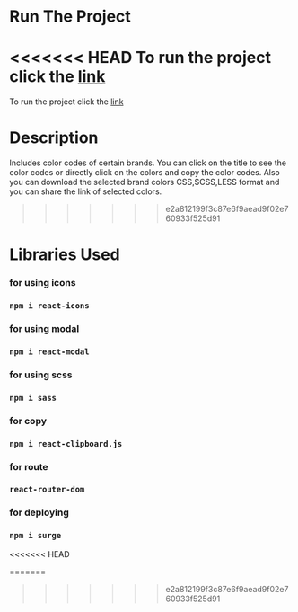 # Run The Project
<<<<<<< HEAD
To run the project click the [link](http://brandcolorshasankurayy.surge.sh)
=======

To run the project click the [link](http://brandcolorshasankuray.surge.sh)

# Description

Includes color codes of certain brands. You can click on the title to see the color codes or directly click on the colors and copy the color codes. Also you can download the selected brand colors CSS,SCSS,LESS format and you can share the link of selected colors.
>>>>>>> e2a812199f3c87e6f9aead9f02e760933f525d91

# Libraries Used

### for using icons
### `npm i react-icons`

### for using modal
### `npm i react-modal`

### for using scss
### `npm i sass`

### for copy
### `npm i react-clipboard.js`

### for route
### `react-router-dom`

### for deploying
### `npm i surge`
<<<<<<< HEAD

=======
>>>>>>> e2a812199f3c87e6f9aead9f02e760933f525d91
